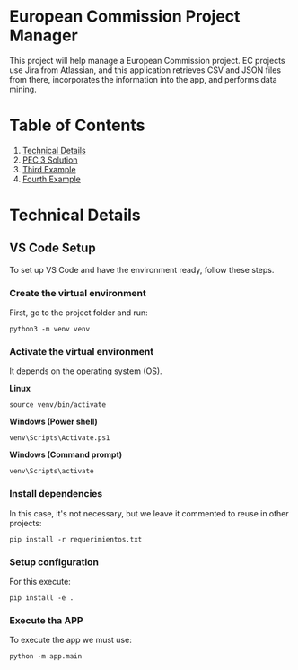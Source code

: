# European Commission Project Manager

This project will help manage a European Commission project. EC projects use Jira from Atlassian, and this application retrieves CSV and JSON files from there, incorporates the information into the app, and performs data mining.

# Table of Contents

1. [Technical Details](#technical-details)
2. [PEC 3 Solution](#pec-3-solution)
3. [Third Example](#third-example)
4. [Fourth Example](#fourth-examplehttpwwwfourthexamplecom)

# Technical Details

## VS Code Setup

To set up VS Code and have the environment ready, follow these steps.

### Create the virtual environment

First, go to the project folder and run:

``` 
python3 -m venv venv
```

### Activate the virtual environment

It depends on the operating system (OS).

__Linux__

```
source venv/bin/activate
```

__Windows (Power shell)__

```
venv\Scripts\Activate.ps1
```

__Windows (Command prompt)__

```
venv\Scripts\activate
```

### Install dependencies

In this case, it's not necessary, but we leave it commented to reuse in other projects:

```
pip install -r requerimientos.txt
```

### Setup configuration

For this execute:

```
pip install -e .
```

### Execute tha APP

To execute the app we must use:

```
python -m app.main
```

